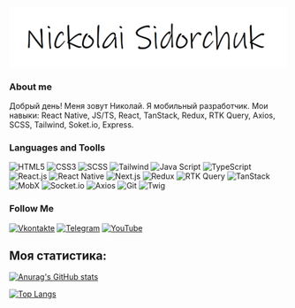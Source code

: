 




![Header](https://github.com/k0t1k777/k0t1k777/blob/main/assets/name.bmp)

### About me

Добрый день! 
Меня зовут Николай. Я мобильный разработчик. Мои навыки: React Native, JS/TS, React, TanStack, Redux, RTK Query, Axios, SCSS, Tailwind, Soket.io, Express.
### Languages and Toolls

![HTML5](https://img.shields.io/badge/html5-090909.svg?style=for-the-badge&logo=html5&logoColor=8A2BE2)
![CSS3](https://img.shields.io/badge/css3-090909.svg?style=for-the-badge&logo=css3&logoColor=00FFFF)
![SCSS](https://img.shields.io/badge/-SCSS-090909?style=for-the-badge&logo=Sass&logoColor=2F4F4F)
![Tailwind](https://img.shields.io/badge/-Tailwind-090909?style=for-the-badge&logo=TailwindCSS&logoColor=008000)
![Java Script](https://img.shields.io/badge/-JavaScript-090909?style=for-the-badge&logo=JavaScript&logoColor=8A2BE2)
![TypeScript](https://img.shields.io/badge/-TypeScript-090909?style=for-the-badge&logo=TypeScript&logoColor=228B22)
![React.js](https://img.shields.io/badge/-React-090909?style=for-the-badge&logo=React&logoColor=FF0000)
![React Native](https://img.shields.io/badge/-React%20Native-090909?style=for-the-badge&logo=react&logoColor=61DAFB)
![Next.js](https://img.shields.io/badge/-Next-090909?style=for-the-badge&logo=Next.js&logoColor=FF0000)
![Redux](https://img.shields.io/badge/-Redux-090909?style=for-the-badge&logo=Redux&logoColor=8A2BE2)
![RTK Query](https://img.shields.io/badge/-RTK_Query-090909?style=for-the-badge&logo=Redux&logoColor=8A2BE2)
![TanStack](https://img.shields.io/badge/-TanStack-090909?style=for-the-badge&logo=TanStack&logoColor=8A2BE2)
![MobX](https://img.shields.io/badge/-MobX-090909?style=for-the-badge&logo=MobX&logoColor=8A2BE2)
![Socket.io](https://img.shields.io/badge/-Socket.io-090909?style=for-the-badge&logo=Socket.io&logoColor=F4A460)
![Axios](https://img.shields.io/badge/-Axios-090909?style=for-the-badge&logo=Axios&logoColor=8A2BE2)
![Git](https://img.shields.io/badge/-Git-090909?style=for-the-badge&logo=Git&logoColor=00FFFF)
![Twig](https://img.shields.io/badge/-Twig-090909?style=for-the-badge&logo=Twig&logoColor=8A2BE2)

### Follow Me
[![Vkontakte](https://img.shields.io/badge/-Vkontakte-090909?style=for-the-badge&logo=Vk&logoColor=1E90FF)](https://vk.com/nickolai_s)
[![Telegram](https://img.shields.io/badge/-Telegram-090909?style=for-the-badge&logo=Telegram&logoColor=4682B4)](https://t.me/ni_kolyaus)
[![YouTube](https://img.shields.io/badge/-YouTube-090908?style=for-the-badge&logo=YouTube&logoColor=B22222)](https://www.youtube.com/@DRONE_SILVER_HAND)

## Моя статистика:

[![Anurag's GitHub stats](https://github-readme-stats.vercel.app/api?username=k0t1k777&show_icons=true&theme=dark)](https://github.com/k0t1k777/github-readme-stats)

[![Top Langs](https://github-readme-stats.vercel.app/api/top-langs/?username=k0t1k777&layout=compact)](https://github.com/anuraghazra/github-readme-stats)

<!-- [![codewars](https://www.codewars.com/users/k0t1k777/badges/large)](https://www.codewars.com/users/k0t1k777) -->
